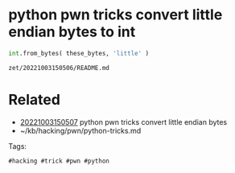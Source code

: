 # python pwn tricks convert little endian bytes to int
```python
int.from_bytes( these_bytes, 'little' )
```

` zet/20221003150506/README.md `

# Related

- [20221003150507](/zet/20221003150507/README.md) python pwn tricks convert little endian bytes
- ~/kb/hacking/pwn/python-tricks.md

Tags:

    #hacking #trick #pwn #python 
